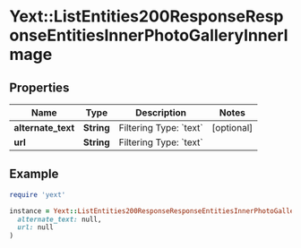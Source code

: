 # Yext::ListEntities200ResponseResponseEntitiesInnerPhotoGalleryInnerImage

## Properties

| Name | Type | Description | Notes |
| ---- | ---- | ----------- | ----- |
| **alternate_text** | **String** | Filtering Type: &#x60;text&#x60; | [optional] |
| **url** | **String** | Filtering Type: &#x60;text&#x60; |  |

## Example

```ruby
require 'yext'

instance = Yext::ListEntities200ResponseResponseEntitiesInnerPhotoGalleryInnerImage.new(
  alternate_text: null,
  url: null
)
```

